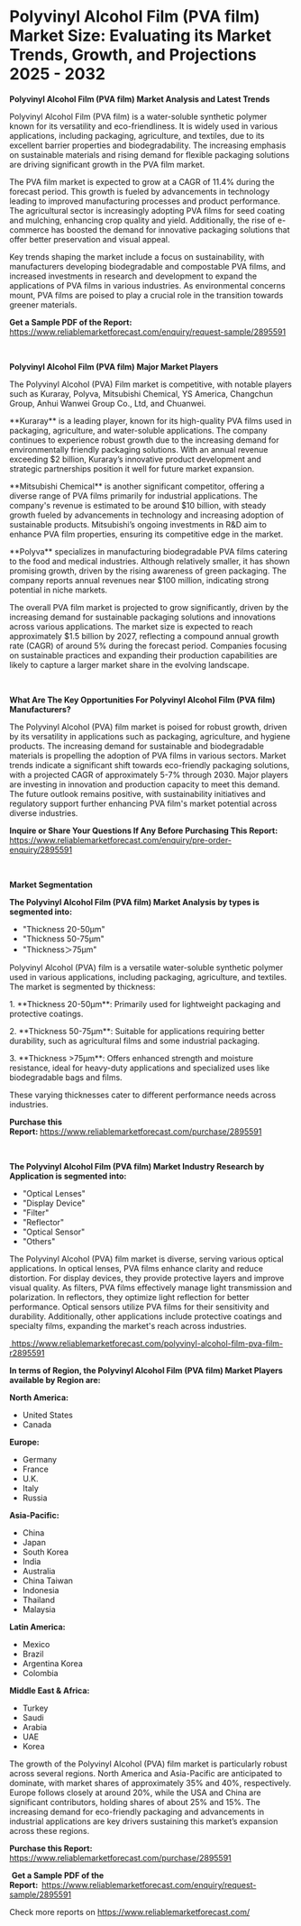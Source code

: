 <p><h1>Polyvinyl Alcohol Film (PVA film) Market Size: Evaluating its Market Trends, Growth, and Projections 2025 - 2032</h1></p><p><strong>Polyvinyl Alcohol Film (PVA film) Market Analysis and Latest Trends</strong></p>
<p><p>Polyvinyl Alcohol Film (PVA film) is a water-soluble synthetic polymer known for its versatility and eco-friendliness. It is widely used in various applications, including packaging, agriculture, and textiles, due to its excellent barrier properties and biodegradability. The increasing emphasis on sustainable materials and rising demand for flexible packaging solutions are driving significant growth in the PVA film market.</p><p>The PVA film market is expected to grow at a CAGR of 11.4% during the forecast period. This growth is fueled by advancements in technology leading to improved manufacturing processes and product performance. The agricultural sector is increasingly adopting PVA films for seed coating and mulching, enhancing crop quality and yield. Additionally, the rise of e-commerce has boosted the demand for innovative packaging solutions that offer better preservation and visual appeal.</p><p>Key trends shaping the market include a focus on sustainability, with manufacturers developing biodegradable and compostable PVA films, and increased investments in research and development to expand the applications of PVA films in various industries. As environmental concerns mount, PVA films are poised to play a crucial role in the transition towards greener materials.</p></p>
<p><strong>Get a Sample PDF of the Report:&nbsp;</strong> <a href="https://www.reliablemarketforecast.com/enquiry/request-sample/2895591?utm_campaign=3050&utm_medium=2&utm_source=Github&utm_content=ia&utm_term=15032025&utm_id=polyvinyl-alcohol-film-pva-film">https://www.reliablemarketforecast.com/enquiry/request-sample/2895591</a></p>
<p>&nbsp;</p>
<p><strong>Polyvinyl Alcohol Film (PVA film) Major Market Players</strong></p>
<p><p>The Polyvinyl Alcohol (PVA) Film market is competitive, with notable players such as Kuraray, Polyva, Mitsubishi Chemical, YS America, Changchun Group, Anhui Wanwei Group Co., Ltd, and Chuanwei. </p><p>**Kuraray** is a leading player, known for its high-quality PVA films used in packaging, agriculture, and water-soluble applications. The company continues to experience robust growth due to the increasing demand for environmentally friendly packaging solutions. With an annual revenue exceeding $2 billion, Kuraray’s innovative product development and strategic partnerships position it well for future market expansion.</p><p>**Mitsubishi Chemical** is another significant competitor, offering a diverse range of PVA films primarily for industrial applications. The company's revenue is estimated to be around $10 billion, with steady growth fueled by advancements in technology and increasing adoption of sustainable products. Mitsubishi’s ongoing investments in R&D aim to enhance PVA film properties, ensuring its competitive edge in the market.</p><p>**Polyva** specializes in manufacturing biodegradable PVA films catering to the food and medical industries. Although relatively smaller, it has shown promising growth, driven by the rising awareness of green packaging. The company reports annual revenues near $100 million, indicating strong potential in niche markets.</p><p>The overall PVA film market is projected to grow significantly, driven by the increasing demand for sustainable packaging solutions and innovations across various applications. The market size is expected to reach approximately $1.5 billion by 2027, reflecting a compound annual growth rate (CAGR) of around 5% during the forecast period. Companies focusing on sustainable practices and expanding their production capabilities are likely to capture a larger market share in the evolving landscape.</p></p>
<p>&nbsp;</p>
<p><strong>What Are The Key Opportunities For Polyvinyl Alcohol Film (PVA film) Manufacturers?</strong></p>
<p><p>The Polyvinyl Alcohol (PVA) film market is poised for robust growth, driven by its versatility in applications such as packaging, agriculture, and hygiene products. The increasing demand for sustainable and biodegradable materials is propelling the adoption of PVA films in various sectors. Market trends indicate a significant shift towards eco-friendly packaging solutions, with a projected CAGR of approximately 5-7% through 2030. Major players are investing in innovation and production capacity to meet this demand. The future outlook remains positive, with sustainability initiatives and regulatory support further enhancing PVA film's market potential across diverse industries.</p></p>
<p><strong>Inquire or Share Your Questions If Any Before Purchasing This Report:</strong> <a href="https://www.reliablemarketforecast.com/enquiry/pre-order-enquiry/2895591?utm_campaign=3050&utm_medium=2&utm_source=Github&utm_content=ia&utm_term=15032025&utm_id=polyvinyl-alcohol-film-pva-film">https://www.reliablemarketforecast.com/enquiry/pre-order-enquiry/2895591</a></p>
<p>&nbsp;</p>
<p><strong>Market Segmentation</strong></p>
<p><strong>The Polyvinyl Alcohol Film (PVA film) Market Analysis by types is segmented into:</strong></p>
<p><ul><li>"Thickness 20-50μm"</li><li>"Thickness 50-75μm"</li><li>"Thickness＞75μm"</li></ul></p>
<p><p>Polyvinyl Alcohol (PVA) film is a versatile water-soluble synthetic polymer used in various applications, including packaging, agriculture, and textiles. The market is segmented by thickness: </p><p>1. **Thickness 20-50μm**: Primarily used for lightweight packaging and protective coatings.</p><p>2. **Thickness 50-75μm**: Suitable for applications requiring better durability, such as agricultural films and some industrial packaging.</p><p>3. **Thickness >75μm**: Offers enhanced strength and moisture resistance, ideal for heavy-duty applications and specialized uses like biodegradable bags and films. </p><p>These varying thicknesses cater to different performance needs across industries.</p></p>
<p><strong>Purchase this Report:&nbsp;</strong><a href="https://www.reliablemarketforecast.com/purchase/2895591?utm_campaign=3050&utm_medium=2&utm_source=Github&utm_content=ia&utm_term=15032025&utm_id=polyvinyl-alcohol-film-pva-film">https://www.reliablemarketforecast.com/purchase/2895591</a></p>
<p>&nbsp;</p>
<p><strong>The Polyvinyl Alcohol Film (PVA film) Market Industry Research by Application is segmented into:</strong></p>
<p><ul><li>"Optical Lenses"</li><li>"Display Device"</li><li>"Filter"</li><li>"Reflector"</li><li>"Optical Sensor"</li><li>"Others"</li></ul></p>
<p><p>The Polyvinyl Alcohol (PVA) film market is diverse, serving various optical applications. In optical lenses, PVA films enhance clarity and reduce distortion. For display devices, they provide protective layers and improve visual quality. As filters, PVA films effectively manage light transmission and polarization. In reflectors, they optimize light reflection for better performance. Optical sensors utilize PVA films for their sensitivity and durability. Additionally, other applications include protective coatings and specialty films, expanding the market's reach across industries.</p></p>
<p><a href="https://www.reliablemarketforecast.com/polyvinyl-alcohol-film-pva-film-r2895591?utm_campaign=3050&utm_medium=2&utm_source=Github&utm_content=ia&utm_term=15032025&utm_id=polyvinyl-alcohol-film-pva-film">&nbsp;https://www.reliablemarketforecast.com/polyvinyl-alcohol-film-pva-film-r2895591</a></p>
<p><strong>In terms of Region, the Polyvinyl Alcohol Film (PVA film) Market Players available by Region are:</strong></p>
<p>
    <p> <strong> North America: </strong>
        <ul>
            <li>United States</li>
            <li>Canada</li>
        </ul>
        </p> 
    <p> <strong> Europe: </strong>
        <ul>
            <li>Germany</li>
            <li>France</li>
            <li>U.K.</li>
            <li>Italy</li>
            <li>Russia</li>
        </ul>
        </p> 
    <p> <strong> Asia-Pacific: </strong>
        <ul>
            <li>China</li>
            <li>Japan</li>
            <li>South Korea</li>
            <li>India</li>
            <li>Australia</li>
            <li>China Taiwan</li>
            <li>Indonesia</li>
            <li>Thailand</li>
            <li>Malaysia</li>
        </ul>
        </p> 
    <p> <strong> Latin America: </strong>
        <ul>
            <li>Mexico</li>
            <li>Brazil</li>
            <li>Argentina Korea</li>
            <li>Colombia</li>
        </ul>
        </p> 
    <p> <strong> Middle East & Africa: </strong>
        <ul>
            <li>Turkey</li>
            <li>Saudi</li>
            <li>Arabia</li>
            <li>UAE</li>
            <li>Korea</li>
        </ul>
    </p>
    </p>
<p><p>The growth of the Polyvinyl Alcohol (PVA) film market is particularly robust across several regions. North America and Asia-Pacific are anticipated to dominate, with market shares of approximately 35% and 40%, respectively. Europe follows closely at around 20%, while the USA and China are significant contributors, holding shares of about 25% and 15%. The increasing demand for eco-friendly packaging and advancements in industrial applications are key drivers sustaining this market’s expansion across these regions.</p></p>
<p><strong>Purchase this Report: </strong><a href="https://www.reliablemarketforecast.com/purchase/2895591?utm_campaign=3050&utm_medium=2&utm_source=Github&utm_content=ia&utm_term=15032025&utm_id=polyvinyl-alcohol-film-pva-film">https://www.reliablemarketforecast.com/purchase/2895591</a></p>
<p>&nbsp;<strong>Get a Sample PDF of the Report:&nbsp;&nbsp;</strong><a href="https://www.reliablemarketforecast.com/enquiry/request-sample/2895591?utm_campaign=3050&utm_medium=2&utm_source=Github&utm_content=ia&utm_term=15032025&utm_id=polyvinyl-alcohol-film-pva-film">https://www.reliablemarketforecast.com/enquiry/request-sample/2895591</a></p>
<p><strong></strong></p>
<p>Check more reports on <a href="https://www.reliablemarketforecast.com/?utm_campaign=3050&utm_medium=2&utm_source=Github&utm_content=ia&utm_term=15032025&utm_id=polyvinyl-alcohol-film-pva-film">https://www.reliablemarketforecast.com/</a></p>